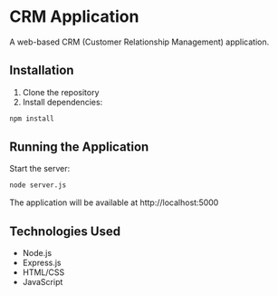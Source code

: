 # CRM Application

A web-based CRM (Customer Relationship Management) application.

## Installation

1. Clone the repository
2. Install dependencies:
```bash
npm install
```

## Running the Application

Start the server:
```bash
node server.js
```

The application will be available at http://localhost:5000

## Technologies Used

- Node.js
- Express.js
- HTML/CSS
- JavaScript
